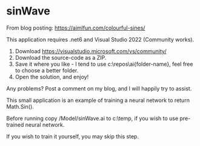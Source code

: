 # sinWave
From blog posting: https://aimlfun.com/colourful-sines/

This application requires .net6 and Visual Studio 2022 (Community works).

1. Download https://visualstudio.microsoft.com/vs/community/
2. Download the source-code as a ZIP. 
3. Save it where you like - I tend to use c:\repos\ai\{folder-name}, feel free to choose a better folder.
4. Open the solution, and enjoy!

Any problems? Post a comment on my blog, and I will happily try to assist.

This small application is an example of training a neural network to return Math.Sin(). 

Before running copy /Model/sinWave.ai to c:\temp\, if you wish to use pre-trained neural network.

If you wish to train it yourself, you may skip this step. 
